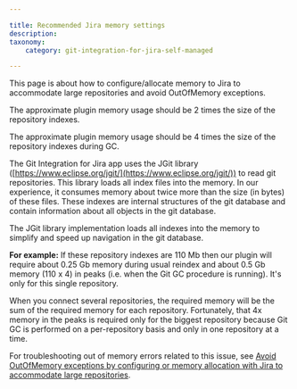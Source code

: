 ```yaml
---

title: Recommended Jira memory settings
description:
taxonomy:
    category: git-integration-for-jira-self-managed

---
```

This page is about how to configure/allocate memory to Jira to accommodate large repositories and avoid OutOfMemory exceptions.

The approximate plugin memory usage should be 2 times the size of the repository indexes.

The approximate plugin memory usage should be 4 times the size of the repository indexes during GC.

The Git Integration for Jira app uses the JGit library ([https://www.eclipse.org/jgit/](https://www.eclipse.org/jgit/)) to read git repositories. This library loads all index files into the memory. In our experience, it consumes memory about twice more than the size (in bytes) of these files. These indexes are internal structures of the git database and contain information about all objects in the git database.

The JGit library implementation loads all indexes into the memory to simplify and speed up navigation in the git database.

**For example:**
If these repository indexes are 110 Mb then our plugin will require about 0.25 Gb memory during usual reindex and about 0.5 Gb memory (110 x 4) in peaks (i.e. when the Git GC procedure is running). It's only for this single repository.

When you connect several repositories, the required memory will be the sum of the required memory for each repository. Fortunately, that 4x memory in the peaks is required only for the biggest repository because Git GC is performed on a per-repository basis and only in one repository at a time.

For troubleshooting out of memory errors related to this issue, see [Avoid OutOfMemory exceptions by configuring or memory allocation with Jira to accommodate large repositories](/git-integration-for-jira-self-managed/avoid-outofmemory-exceptions-by-configuring-or-memory-allocation-with-jira-to-accommodate-large-repositories-gij-self-managed).